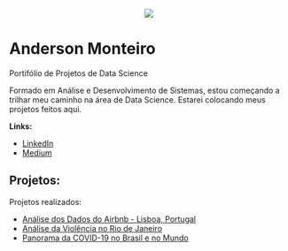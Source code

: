 <p align="center">
  <img src="https://raw.githubusercontent.com/anssodre/datascience/master/banner.png" >
</p>

# Anderson Monteiro
Portifólio de Projetos de Data Science

Formado em Análise e Desenvolvimento de Sistemas, estou começando a trilhar meu caminho na área de Data Science. Estarei colocando meus projetos feitos aqui.

**Links:**
* [LinkedIn](https://www.linkedin.com/in/anssm/)
* [Medium](https://medium.com/@an.monteiro)

## Projetos:
Projetos realizados:
* [Análise dos Dados do Airbnb - Lisboa, Portugal](https://github.com/anssodre/datascience/blob/master/Analisando_os_Dados_do_Airbnb_Lisboa.ipynb)
* [Análise da Violência no Rio de Janeiro](https://github.com/anssodre/datascience/blob/master/Analisando_a_Viol%C3%AAncia_no_Rio_de_Janeiro.ipynb)
* [Panorama da COVID-19 no Brasil e no Mundo](https://github.com/anssodre/datascience/blob/master/Panorama_da_COVID_19_no_Brasil_e_no_Mundo.ipynb)
